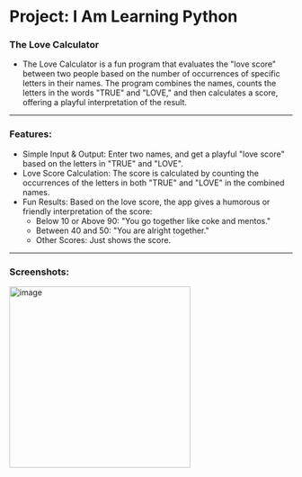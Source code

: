# Project: I Am Learning Python

### The Love Calculator

- The Love Calculator is a fun program that evaluates the "love score" between two people based on the number of occurrences of specific letters in their names. The program combines the names, counts the letters in the words "TRUE" and "LOVE," and then calculates a score, offering a playful interpretation of the result.

---

### Features:

- Simple Input & Output: Enter two names, and get a playful "love score" based on the letters in "TRUE" and "LOVE".
- Love Score Calculation: The score is calculated by counting the occurrences of the letters in both "TRUE" and "LOVE" in the combined names.
- Fun Results: Based on the love score, the app gives a humorous or friendly interpretation of the score:
  - Below 10 or Above 90: "You go together like coke and mentos."
  - Between 40 and 50: "You are alright together."
  - Other Scores: Just shows the score.

---

### Screenshots:

<img width="322" alt="image" src="https://github.com/user-attachments/assets/9ebd265e-2364-4311-a750-ccf818b8b2d7">
